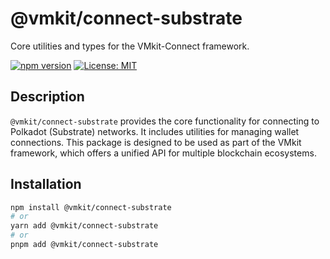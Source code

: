# @vmkit/connect-substrate

Core utilities and types for the VMkit-Connect framework.

[![npm version](https://img.shields.io/npm/v/@vmkit/connect-substrate.svg?style=flat)](https://www.npmjs.com/package/@vmkit/connect-substrate)
[![License: MIT](https://img.shields.io/badge/License-MIT-blue.svg)](https://opensource.org/licenses/MIT)

## Description

`@vmkit/connect-substrate` provides the core functionality for connecting to Polkadot (Substrate) networks. It includes utilities for managing wallet connections. This package is designed to be used as part of the VMkit framework, which offers a unified API for multiple blockchain ecosystems.

## Installation

```bash
npm install @vmkit/connect-substrate
# or
yarn add @vmkit/connect-substrate
# or
pnpm add @vmkit/connect-substrate
